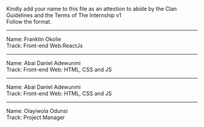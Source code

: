 Kindly add your name to this file as an attestion to abide by the Clan Guidelines and the Terms of The Internship v1
<br/> Follow the format.<br/>

---

Name: Franklin Okolie <br/>
Track: Front-end Web:ReactJs

---

Name: Abai Daniel Adewunmi <br/>
Track: Front-end Web: HTML, CSS and JS

---

Name: Abai Daniel Adewunmi <br/>
Track: Front-end Web: HTML, CSS and JS

---

Name: Olayiwola Odunsi <br/>
Track: Project Manager
